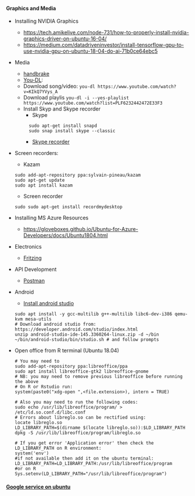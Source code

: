 #### Graphics and Media

* Installing NVIDIA Graphics
  * https://tech.amikelive.com/node-731/how-to-properly-install-nvidia-graphics-driver-on-ubuntu-16-04/
  * https://medium.com/datadriveninvestor/install-tensorflow-gpu-to-use-nvidia-gpu-on-ubuntu-18-04-do-ai-71b0ce64ebc5

* Media
  * [handbrake](https://handbrake.fr/)
  * [You-DL](https://rg3.github.io/youtube-dl/):
  * Download song/video: ```you-dl https://www.youtube.com/watch?v=KIkQ7YVys_A```
  * Download playlis ```you-dl -i --yes-playlist https://www.youtube.com/watch?list=PLF6232442472E33F3```
  * Install Skyp and Skype recorder
    * Skype
     ``` 
       sudo apt-get install snapd
       sudo snap install skype --classic
     ```
    * [Skype recorder](http://atdot.ch/scr/download/)
    
* Screen recorders:
  * Kazam
   ```
   sudo add-apt-repository ppa:sylvain-pineau/kazam
   sudo apt-get update
   sudo apt install kazam
   ```
  * Screen recorder
   ```
   sudo sudo apt-get install recordmydesktop 
   ```
   
* Installing MS Azure Resources
  * https://gloveboxes.github.io/Ubuntu-for-Azure-Developers/docs/Ubuntu1804.html
* Electronics
  * [Fritzing](http://fritzing.org/)
* API Development
  * [Postman](https://www.getpostman.com/)
* Android
  * [Install android studio]()
   ``` 
   sudo apt install -y gcc-multilib g++-multilib libc6-dev-i386 qemu-kvm mesa-utils
   # Download android studio from: https://developer.android.com/studio/index.html
   unzip android-studio-ide-145.3360264-linux.zip -d ~/bin
   ~/bin/android-studio/bin/studio.sh # and follow prompts
   ```
* Open office from R terminal (Ubuntu 18.04)
   ```
   # You may need to 
   sudo add-apt-repository ppa:libreoffice/ppa
   sudo apt install libreoffice-gtk2 libreoffice-gnome
   # NB: you may need to remove previous libreoffice before running the above
   # On R or Rstudio run:
   system(paste0("xdg-open ",<file.extension>), intern = TRUE)

   # Also you may need to run the following codes:
   sudo echo /usr/lib/libreoffice/program/ > /etc/ld.so.conf.d/libc.conf
   # Errors about libreglo.so can be rectified using:
   locate libreglo.so 
   LD_LIBRARY_PATH=$(dirname $(locate libreglo.so)):$LD_LIBRARY_PATH 
   dpkg -S /usr/lib/libreoffice/program/libreglo.so

   # If you get error 'Application error' then check the LD_LIBRARY_PATH on R environment:
   system('env')
   #if not available then add it on the ubuntu terminal:
   LD_LIBRARY_PATH=LD_LIBRARY_PATH:/usr/lib/libreoffice/program
   #or on R
   Sys.setenv(LD_LIBRARY_PATH="/usr/lib/libreoffice/program")
   ```
#### [Google service on ubuntu](https://linuxconfig.org/google-drive-on-ubuntu-18-04-bionic-beaver-linux)
